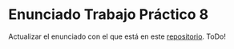 # Enunciado Trabajo Práctico 8

Actualizar el enunciado con el que está en este [repositorio](https://github.com/MSE-SDC/MSE-SDC-6Co2021).
ToDo!
